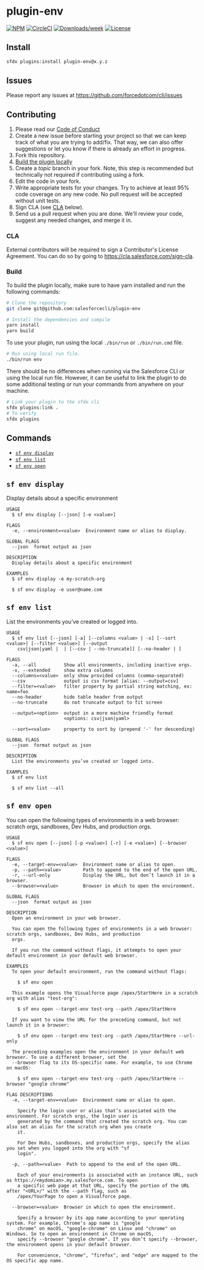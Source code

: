 # plugin-env

[![NPM](https://img.shields.io/npm/v/@salesforce/plugin-env.svg?label=@salesforce/plugin-env)](https://www.npmjs.com/package/@salesforce/plugin-env) [![CircleCI](https://circleci.com/gh/salesforcecli/plugin-env/tree/main.svg?style=shield)](https://circleci.com/gh/salesforcecli/plugin-env/tree/main) [![Downloads/week](https://img.shields.io/npm/dw/@salesforce/plugin-env.svg)](https://npmjs.org/package/@salesforce/plugin-env) [![License](https://img.shields.io/badge/License-BSD%203--Clause-brightgreen.svg)](https://raw.githubusercontent.com/salesforcecli/plugin-env/main/LICENSE.txt)

## Install

```bash
sfdx plugins:install plugin-env@x.y.z
```

## Issues

Please report any issues at https://github.com/forcedotcom/cli/issues

## Contributing

1. Please read our [Code of Conduct](CODE_OF_CONDUCT.md)
2. Create a new issue before starting your project so that we can keep track of
   what you are trying to add/fix. That way, we can also offer suggestions or
   let you know if there is already an effort in progress.
3. Fork this repository.
4. [Build the plugin locally](#build)
5. Create a _topic_ branch in your fork. Note, this step is recommended but technically not required if contributing using a fork.
6. Edit the code in your fork.
7. Write appropriate tests for your changes. Try to achieve at least 95% code coverage on any new code. No pull request will be accepted without unit tests.
8. Sign CLA (see [CLA](#cla) below).
9. Send us a pull request when you are done. We'll review your code, suggest any needed changes, and merge it in.

### CLA

External contributors will be required to sign a Contributor's License
Agreement. You can do so by going to https://cla.salesforce.com/sign-cla.

### Build

To build the plugin locally, make sure to have yarn installed and run the following commands:

```bash
# Clone the repository
git clone git@github.com:salesforcecli/plugin-env

# Install the dependencies and compile
yarn install
yarn build
```

To use your plugin, run using the local `./bin/run` or `./bin/run.cmd` file.

```bash
# Run using local run file.
./bin/run env
```

There should be no differences when running via the Salesforce CLI or using the local run file. However, it can be useful to link the plugin to do some additional testing or run your commands from anywhere on your machine.

```bash
# Link your plugin to the sfdx cli
sfdx plugins:link .
# To verify
sfdx plugins
```

## Commands

<!-- commands -->
* [`sf env display`](#sf-env-display)
* [`sf env list`](#sf-env-list)
* [`sf env open`](#sf-env-open)

## `sf env display`

Display details about a specific environment

```
USAGE
  $ sf env display [--json] [-e <value>]

FLAGS
  -e, --environment=<value>  Environment name or alias to display.

GLOBAL FLAGS
  --json  format output as json

DESCRIPTION
  Display details about a specific environment

EXAMPLES
  $ sf env display -e my-scratch-org

  $ sf env display -e user@name.com
```

## `sf env list`

List the environments you’ve created or logged into.

```
USAGE
  $ sf env list [--json] [-a] [--columns <value> | -x] [--sort <value>] [--filter <value>] [--output
    csv|json|yaml |  | [--csv | --no-truncate]] [--no-header | ]

FLAGS
  -a, --all          Show all environments, including inactive orgs.
  -x, --extended     show extra columns
  --columns=<value>  only show provided columns (comma-separated)
  --csv              output is csv format [alias: --output=csv]
  --filter=<value>   filter property by partial string matching, ex: name=foo
  --no-header        hide table header from output
  --no-truncate      do not truncate output to fit screen

  --output=<option>  output in a more machine friendly format
                     <options: csv|json|yaml>

  --sort=<value>     property to sort by (prepend '-' for descending)

GLOBAL FLAGS
  --json  format output as json

DESCRIPTION
  List the environments you’ve created or logged into.

EXAMPLES
  $ sf env list

  $ sf env list --all
```

## `sf env open`

You can open the following types of environments in a web browser: scratch orgs, sandboxes, Dev Hubs, and production orgs.

```
USAGE
  $ sf env open [--json] [-p <value>] [-r] [-e <value>] [--browser <value>]

FLAGS
  -e, --target-env=<value>  Environment name or alias to open.
  -p, --path=<value>        Path to append to the end of the open URL.
  -r, --url-only            Display the URL, but don’t launch it in a browser.
  --browser=<value>         Browser in which to open the environment.

GLOBAL FLAGS
  --json  format output as json

DESCRIPTION
  Open an environment in your web browser.

  You can open the following types of environments in a web browser: scratch orgs, sandboxes, Dev Hubs, and production
  orgs.

  If you run the command without flags, it attempts to open your default environment in your default web browser.

EXAMPLES
  To open your default environment, run the command without flags:

    $ sf env open

  This example opens the Visualforce page /apex/StartHere in a scratch org with alias "test-org":

    $ sf env open --target-env test-org --path /apex/StartHere

  If you want to view the URL for the preceding command, but not launch it in a browser:

    $ sf env open --target-env test-org --path /apex/StartHere --url-only

  The preceding examples open the environment in your default web browser. To use a different browser, set the
  --browser flag to its OS-specific name. For example, to use Chrome on macOS:

    $ sf env open --target-env test-org --path /apex/StartHere --browser "google chrome"

FLAG DESCRIPTIONS
  -e, --target-env=<value>  Environment name or alias to open.

    Specify the login user or alias that’s associated with the environment. For scratch orgs, the login user is
    generated by the command that created the scratch org. You can also set an alias for the scratch org when you create
    it.

    For Dev Hubs, sandboxes, and production orgs, specify the alias you set when you logged into the org with "sf
    login".

  -p, --path=<value>  Path to append to the end of the open URL.

    Each of your environments is associated with an instance URL, such as https://<mydomian>.my.salesforce.com. To open
    a specific web page at that URL, specify the portion of the URL after "<URL>/" with the --path flag, such as
    /apex/YourPage to open a Visualforce page.

  --browser=<value>  Browser in which to open the environment.

    Specify a browser by its app name according to your operating system. For example, Chrome’s app name is "google
    chrome" on macOS, "google-chrome" on Linux and "chrome" on Windows. So to open an environment in Chrome on macOS,
    specify --browser "google chrome". If you don’t specify --browser, the environment opens in your default browser.

    For convenience, "chrome", "firefox", and "edge" are mapped to the OS specific app name.
```
<!-- commandsstop -->
